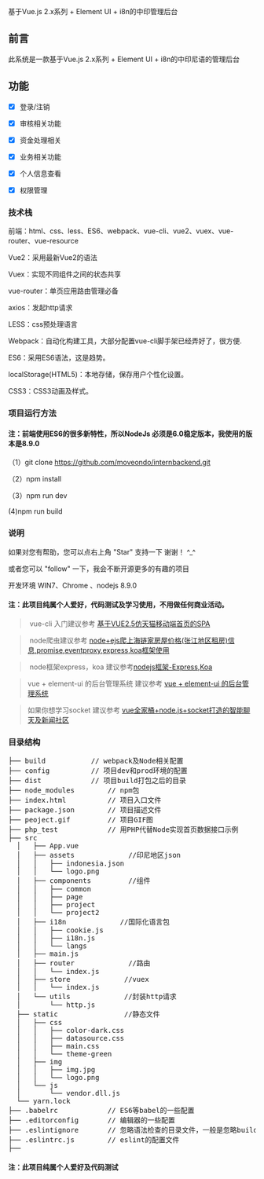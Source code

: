 
基于Vue.js 2.x系列 + Element UI + i8n的中印管理后台

## 前言 ##

此系统是一款基于Vue.js 2.x系列 + Element UI + i8n的中印尼语的管理后台

## 功能 ##

- [x] 登录/注销
- [x] 审核相关功能
- [x] 资金处理相关
- [x] 业务相关功能
- [x] 个人信息查看
- [x] 权限管理


### 技术栈

前端：html、css、less、ES6、webpack、vue-cli、vue2、vuex、vue-router、vue-resource

Vue2：采用最新Vue2的语法

Vuex：实现不同组件之间的状态共享

vue-router：单页应用路由管理必备

axios：发起http请求

LESS：css预处理语言

Webpack：自动化构建工具，大部分配置vue-cli脚手架已经弄好了，很方便.

ES6：采用ES6语法，这是趋势。

localStorage(HTML5)：本地存储，保存用户个性化设置。

CSS3：CSS3动画及样式。

### 项目运行方法

#### 注：前端使用ES6的很多新特性，所以NodeJs 必须是6.0稳定版本，我使用的版本是8.9.0

（1）git clone https://github.com/moveondo/internbackend.git

（2）npm install

（3）npm run dev

 (4)npm run build


### 说明

如果对您有帮助，您可以点右上角 "Star" 支持一下 谢谢！ ^_^

或者您可以 "follow" 一下，我会不断开源更多的有趣的项目

开发环境 WIN7、Chrome 、nodejs 8.9.0

#### 注：此项目纯属个人爱好，代码测试及学习使用，不用做任何商业活动。


>  vue-cli 入门建议参考 [基于VUE2.5仿天猫移动端首页的SPA](https://github.com/moveondo/VUE-Taobao)

>  node爬虫建议参考 [node+ejs爬上海链家房屋价格(张江地区租房)信息,promise,eventproxy,express,koa框架使用](https://github.com/moveondo/nodeJs-Reptile)  

> node框架express，koa 建议参考[nodejs框架-Express,Koa](https://github.com/moveondo/NodeJsFrame)


> vue + element-ui 的后台管理系统 建议参考 [ vue + element-ui 的后台管理系统](https://github.com/moveondo/vue-ManageSystem)

> 如果你想学习socket 建议参考 [vue全家桶+node.js+socket打造的智能聊天及新闻社区](https://github.com/moveondo/CloudNews)


### 目录结构

<pre>
├── build			// webpack及Node相关配置
├── config			// 项目dev和prod环境的配置
├── dist			// 项目build打包之后的目录
├── node_modules		// npm包
├── index.html			// 项目入口文件
├── package.json		// 项目描述文件
├── peoject.gif			// 项目GIF图
├── php_test			// 用PHP代替Node实现首页数据接口示例
├── src
  │   ├── App.vue
  │   ├── assets             //印尼地区json  
  │   │   ├── indonesia.json
  │   │   └── logo.png
  │   ├── components         //组件
  │   │   ├── common
  │   │   ├── page
  │   │   ├── project
  │   │   └── project2
  │   ├── i18n             //国际化语言包
  │   │   ├── cookie.js    
  │   │   ├── i18n.js
  │   │   └── langs
  │   ├── main.js
  │   ├── router             //路由
  │   │   └── index.js
  │   ├── store             //vuex
  │   │   └── index.js
  │   └── utils             //封装http请求
  │       └── http.js
  ├── static                //静态文件
  │   ├── css
  │   │   ├── color-dark.css
  │   │   ├── datasource.css
  │   │   ├── main.css
  │   │   └── theme-green
  │   ├── img
  │   │   ├── img.jpg
  │   │   └── logo.png
  │   └── js
  │       └── vendor.dll.js
  └── yarn.lock
├── .babelrc			// ES6等babel的一些配置
├── .editorconfig		// 编辑器的一些配置
├── .eslintignore		// 忽略语法检查的目录文件，一般是忽略build和config目录
├── .eslintrc.js		// eslint的配置文件
├── 
</pre>


#### 注：此项目纯属个人爱好及代码测试
